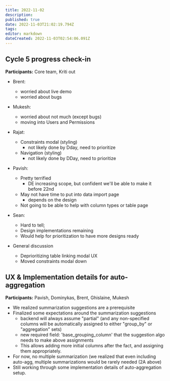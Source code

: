 ```yaml
---
title: 2022-11-02
description: 
published: true
date: 2022-11-03T21:02:19.794Z
tags: 
editor: markdown
dateCreated: 2022-11-03T02:54:06.091Z
---
```


## Cycle 5 progress check-in

**Participants:** Core team, Kriti out

- Brent:
  - worried about live demo
  - worried about bugs

- Mukesh:
  - worried about not much (except bugs)
  - moving into Users and Permissions

- Rajat:
  - Constraints modal (styling)
      - not likely done by Dday, need to prioritize
  - Navigation (styling)
      - not likely done by DDay, need to prioritize

- Pavish:
  - Pretty terrified
      - DE increasing scope, but confident we'll be able to make it before 22nd
  - May not have time to put into data import page
      - depends on the design
  - Not going to be able to help with column types or table page

- Sean:
  - Hard to tell;
  - Design implementations remaining
  - Would help for prioritization to have more designs ready


- General discussion
  - Deprioritizing table linking modal UX
  - Moved constraints modal down

## UX & Implementation details for auto-aggregation

**Participants:** Pavish, Dominykas, Brent, Ghislaine, Mukesh

- We realized summarization suggestions are a prerequisite
- Finalized some expectations around the summarization suggestions
  - backend will always assume "partial" (and any non-specified columns will be automatically assigned to either "group_by" or "aggregation" sets)
  - new required field: 'base_grouping_column' that the suggestion algo needs to make above assignments
  - This allows adding more initial columns after the fact, and assigning them appropriately.
- For now, no multiple summarization (we realized that even including auto-agg, multiple summarizations would be rarely needed (2A above)
- Still working through some implementation details of auto-aggregation setup.
